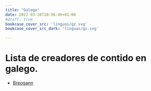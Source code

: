 ```yaml
---
title: "Galego"
date: 2022-03-26T20:56:49+01:00
#draft: true
bookcase_cover_src: 'linguas/gz.svg'
bookcase_cover_src_dark: 'linguas/gz.svg'

---
```


# Lista de creadores de contido en galego.

* [Breogann](../breogann)
